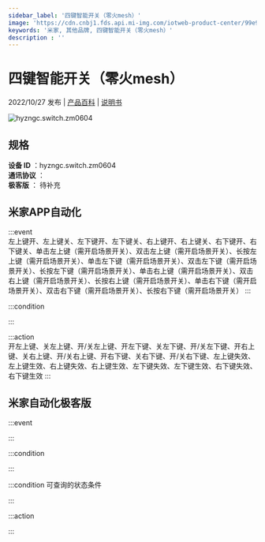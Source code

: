 ```yaml
---
sidebar_label: '四键智能开关（零火mesh）'
image: 'https://cdn.cnbj1.fds.api.mi-img.com/iotweb-product-center/99e987fc0d58d4b199f09fb4712b5363_1661830263756.png?GalaxyAccessKeyId=AKVGLQWBOVIRQ3XLEW&Expires=9223372036854775807&Signature=LZMt/LfICxHCkBi1cj597iSsY+w='
keywords: '米家, 其他品牌, 四键智能开关（零火mesh）'
description : ''
---
```

# 四键智能开关（零火mesh）

2022/10/27 发布 | [产品百科](https://home.mi.com/webapp/content/baike/product/index.html?model=hyzngc.switch.zm0604/) | [说明书](https://home.mi.com/views/introduction.html?model=hyzngc.switch.zm0604&region=cn)

![hyzngc.switch.zm0604](https://cdn.cnbj1.fds.api.mi-img.com/iotweb-product-center/99e987fc0d58d4b199f09fb4712b5363_1661830263756.png?GalaxyAccessKeyId=AKVGLQWBOVIRQ3XLEW&Expires=9223372036854775807&Signature=LZMt/LfICxHCkBi1cj597iSsY+w=)

## 规格  
> 
**设备 ID** ：hyzngc.switch.zm0604  
**通讯协议** ：  
**极客版**  ： 待补充 


## 米家APP自动化  

:::event  
左上键开、左上键关、左下键开、左下键关、右上键开、右上键关、右下键开、右下键关、单击左上键（需开启场景开关）、双击左上键（需开启场景开关）、长按左上键（需开启场景开关）、单击左下键（需开启场景开关）、双击左下键（需开启场景开关）、长按左下键（需开启场景开关）、单击右上键（需开启场景开关）、双击右上键（需开启场景开关）、长按右上键（需开启场景开关）、单击右下键（需开启场景开关）、双击右下键（需开启场景开关）、长按右下键（需开启场景开关）
:::

:::condition  

:::

:::action   
开左上键、关左上键、开/关左上键、开左下键、关左下键、开/关左下键、开右上键、关右上键、开/关右上键、开右下键、关右下键、开/关右下键、左上键失效、左上键生效、右上键失效、右上键生效、左下键失效、左下键生效、右下键失效、右下键生效
:::

## 米家自动化极客版  

:::event  

:::

:::condition  

:::

:::condition 可查询的状态条件  

:::

:::action  

:::

        
